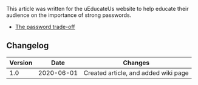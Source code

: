 This article was written for the uEducateUs website to help educate their audience on the importance of strong passwords.

* [The password trade-off](https://ueducateus.com.au/news/covid-19/password-security/)

## Changelog

| Version | Date | Changes |
|---|---|---|
| 1.0 | 2020-06-01 | Created article, and added wiki page |

